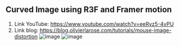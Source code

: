 ## Curved Image using R3F and Framer motion
1. Link YouTube: https://www.youtube.com/watch?v=eeRyz5-4vPU
2. Link blog: https://blog.olivierlarose.com/tutorials/mouse-image-distortion
![image](https://github.com/user-attachments/assets/c48df8c4-fcb5-4391-807c-0778f44fda0c)
![image](https://github.com/user-attachments/assets/1cc3cf50-5ae8-4570-9b6f-367ea9d2baa0)
